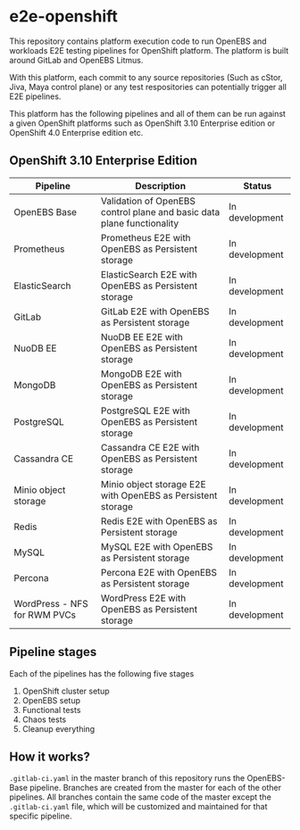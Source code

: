 # e2e-openshift

This repository contains platform execution code to run OpenEBS and workloads E2E testing pipelines for OpenShift platform. The platform is built around GitLab and OpenEBS Litmus.



With this platform, each commit to any source repositories (Such as cStor, Jiva, Maya control plane) or any test respositories can potentially trigger all E2E pipelines.

This platform has the following pipelines and all of them can be run against a given OpenShift platforms such as OpenShift 3.10 Enterprise edition or OpenShift 4.0 Enterprise edition etc.



## OpenShift 3.10 Enterprise Edition


  

| Pipeline                     | Description | Status         |
| ---------------------------- | ----------- | -------------- |
| OpenEBS Base                 |Validation of OpenEBS control plane and basic data plane functionality             | In development |
| Prometheus                   |Prometheus E2E with OpenEBS as Persistent storage             | In development |
| ElasticSearch                |ElasticSearch E2E with OpenEBS as Persistent storage             | In development |
| GitLab                       |GitLab E2E with OpenEBS as Persistent storage             | In development |
| NuoDB EE                     |NuoDB EE E2E with OpenEBS as Persistent storage             | In development |
| MongoDB                      |MongoDB E2E with OpenEBS as Persistent storage             | In development |
| PostgreSQL                   |PostgreSQL E2E with OpenEBS as Persistent storage             | In development |
| Cassandra CE                 |Cassandra CE E2E with OpenEBS as Persistent storage             | In development |
| Minio object storage         |Minio object storage E2E with OpenEBS as Persistent storage             | In development |
| Redis                        |Redis E2E with OpenEBS as Persistent storage             | In development |
| MySQL                        |MySQL E2E with OpenEBS as Persistent storage             | In development |
| Percona                      |Percona E2E with OpenEBS as Persistent storage             | In development |
| WordPress - NFS for RWM PVCs |WordPress E2E with OpenEBS as Persistent storage             | In development |





## Pipeline stages

Each of the pipelines has the following five stages 

1. OpenShift cluster setup
2. OpenEBS setup
3. Functional tests
4. Chaos tests
5. Cleanup everything



## How it works?



`.gitlab-ci.yaml` in the master branch of this repository runs the OpenEBS-Base pipeline. Branches are created from the master for each of the other pipelines. All branches contain the same code of the master except the `.gitlab-ci.yaml` file, which will be customized and maintained for that specific pipeline.



